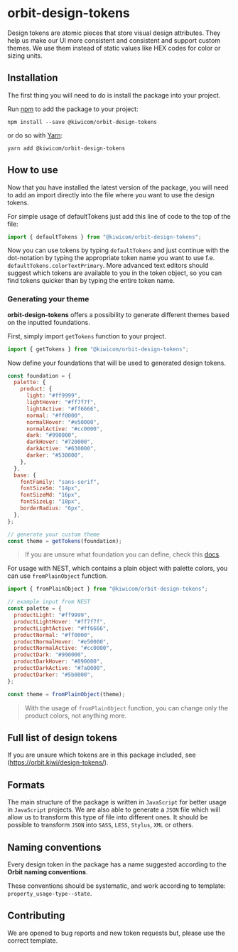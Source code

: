 # orbit-design-tokens

Design tokens are atomic pieces that store visual design attributes. They help us make our UI more consistent and consistent and support custom themes. We use them instead of static values like HEX codes for color or sizing units.

## Installation

The first thing you will need to do is install the package into your project.

Run [npm](https://www.npmjs.com/) to add the package to your project:

`npm install --save @kiwicom/orbit-design-tokens`

or do so with [Yarn](https://yarnpkg.com/):

`yarn add @kiwicom/orbit-design-tokens`

## How to use

Now that you have installed the latest version of the package, you will need to add an import directly into the file where you want to use the design tokens.

For simple usage of defaultTokens just add this line of code to the top of the file:

```jsx
import { defaultTokens } from "@kiwicom/orbit-design-tokens";
```

Now you can use tokens by typing `defaultTokens` and just continue with the dot-notation by typing the appropriate token name you want to use f.e. `defaultTokens.colorTextPrimary`. More advanced text editors should suggest which tokens are available to you in the token object, so you can find tokens quicker than by typing the entire token name.

### Generating your theme

**orbit-design-tokens** offers a possibility to generate different themes based on the inputted foundations.

First, simply import `getTokens` function to your project.

```jsx
import { getTokens } from "@kiwicom/orbit-design-tokens";
```

Now define your foundations that will be used to generated design tokens.

```jsx
const foundation = {
  palette: {
    product: {
      light: "#ff9999",
      lightHover: "#ff7f7f",
      lightActive: "#ff6666",
      normal: "#ff0000",
      normalHover: "#e50000",
      normalActive: "#cc0000",
      dark: "#990000",
      darkHover: "#720000",
      darkActive: "#630000",
      darker: "#530000",
    },
  },
  base: {
    fontFamily: "sans-serif",
    fontSizeSm: "14px",
    fontSizeMd: "16px",
    fontSizeLg: "18px",
    borderRadius: "6px",
  },
};

// generate your custom theme
const theme = getTokens(foundation);
```

> If you are unsure what foundation you can define, check this [docs](https://github.com/kiwicom/orbit/blob/master/.github/foundation.md).

For usage with NEST, which contains a plain object with palette colors, you can use `fromPlainObject` function.

```jsx
import { fromPlainObject } from "@kiwicom/orbit-design-tokens";

// example input from NEST
const palette = {
  productLight: "#ff9999",
  productLightHover: "#ff7f7f",
  productLightActive: "#ff6666",
  productNormal: "#ff0000",
  productNormalHover: "#e50000",
  productNormalActive: "#cc0000",
  productDark: "#990000",
  productDarkHover: "#890000",
  productDarkActive: "#7a0000",
  productDarker: "#5b0000",
};

const theme = fromPlainObject(theme);
```

> With the usage of `fromPlainObject` function, you can change only the product colors, not anything more.

## Full list of design tokens

If you are unsure which tokens are in this package included, see (https://orbit.kiwi/design-tokens/).

## Formats

The main structure of the package is written in `JavaScript` for better usage in `JavaScript` projects. We are also able to generate a `JSON` file which will allow us to transform this type of file into different ones. It should be possible to transform `JSON` into `SASS`, `LESS`, `Stylus`, `XML` or others.

## Naming conventions

Every design token in the package has a name suggested according to the **Orbit naming conventions**.

These conventions should be systematic, and work according to template: `property_usage-type--state`.

## Contributing

We are opened to bug reports and new token requests but, please use the correct template.
